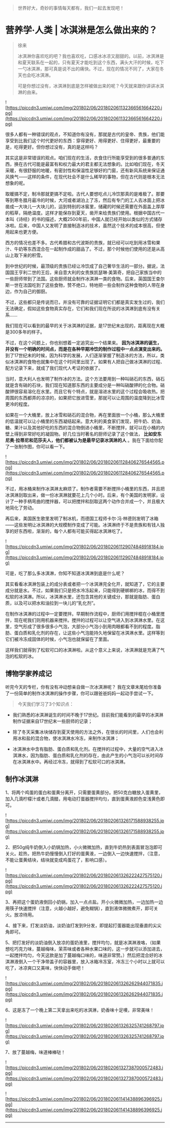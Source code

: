 > 世界好大，奇妙的事情每天都有，我们一起去发现吧！

# 营养学·人类 | 冰淇淋是怎么做出来的？

> 徐来
> 
> 冰淇淋你喜欢吃的吧？我也喜欢吃，口感冰冰凉又甜甜的。以前，冰淇淋是和夏天联系在一起的，只有夏天才能吃到这个东西，满头大汗的时候，吃下一勺冰淇淋，那可真是说不出的痛快。不过，现在的情况不同了，大家在冬天也会吃冰淇淋。
> 
> 可是你想过没有，冰淇淋到底是怎样被做出来的呢？今天就来跟你讲讲冰淇淋的由来。

![https://piccdn3.umiwi.com/img/201802/06/201802061132366561664220.jpg](https://piccdn3.umiwi.com/img/201802/06/201802061132366561664220.jpg)

很多人都有一种错误的观点，不知道你有没有，那就是古代的皇帝、贵族，他们能享受到比我们这个时代更好的东西：穿得更好、用得更好、住得更好，最重要的是，吃得更好。但你想过没有，真的是这样吗？

其实这是非常错误的观点。咱们现在的生活，衣食住行所能享受到的很多普通的东西，换在古代可能是最富有和权力最大的君主都无法想象的。比如咱们现在，冬天采暖，有很舒服的地暖，有密封性和保温性足够好的门窗，还有新风系统来保证通风换气——这样的条件，在现代社会不是什么稀罕的事物，但在古代则是根本无法想象的呢。

取暖搞不定，制冷那就更搞不定啦。古代人要想吃点儿冷饮那真的是难极了。那要等到寒冬腊月最冷的时候，大河或者湖泊上了冻，然后有专门的工人去冰面上把冰凿成一大块儿一大块儿的，运到特别的冰窖里，储藏的时候还需要在外面盖上厚厚的稻草，隔绝温度。这样才能保存到夏天，凿开来给贵族们使用。根据中国古代一本叫《诗经》的书的描述，大概2500年前，中国人就已经开始以类似的方式储存冰啦。后来，中国人又发明了直接制造冰的技术，虽然这个技术的成本很高，但使用起来也更方便。

西方的情况也差不多。古代希腊和古代波斯的贵族，就已经可以吃到用冰雪和果汁、牛奶等东西混合在一起制作成的甜品了。不过，那个时候他们使用的还是从高山上取下来的积雪。

到中世纪的时候，最顶级的贵族已经让冷饮成了自己奢华生活的一部分。据说，法国国王亨利二世的王后，来自意大利的女贵族凯瑟琳·美第奇，把自己家族当中的一些厨师带到了法国。这些厨师就会制作冰淇淋一类的食物。后来，英国国王查尔斯一世在法国吃到了这些食物，赞不绝口，特地把一些会制作这种食物的人带在身边，作为自己的御厨。

不过，这些都只是传说而已，并没有可靠的证据证明它们都是真实发生过的，我们无法确定，假如这些食物真实存在，它们和我们现在所说的冰淇淋到底有没有关系……

我们现在可以看到的最早的关于冰淇淋的证据，是17世纪末出现的，距离现在大概是300多年的样子。

不过，在这个问题上，你也别想着一定追究出一个结果来。 **因为冰淇淋的诞生，并没有一个明确的时间点，而是在各种早期冷饮的制作过程中一点点演变出来的。** 到了17世纪末的时候，因为科学的发展，人们逐渐掌握了制造冰的方法，所以，类似冰淇淋的食物也就集中在这个时间里出现了。如果有人把自己做冰淇淋的过程、配方记录下来，就成了我们现代人考证的依据了。

当时，意大利人也发明了制作冰的方法。这个方法要用到一种叫硝石的东西，硝石就是含有硝的石块，我们现在知道那东西的主要成分是一种叫硝酸钾的化合物。硝酸钾很容易溶化在水里。而且它有个特点，就是溶进水里的这个过程会吸收热。把周围的东西都弄的凉凉的，如果把它放进雪里，那就可以让周围的温度降到比冰雪更冷的程度。

如果在一个大桶里，放上冰雪和硝石的混合物，再在里面放一个小桶，那么大桶里的低温就可以让小桶里的东西凝结起来。意大利的美食家们发现，把牛奶、奶油、糖、果汁以及其他好吃的东西的混合物倒进小桶里，不断搅拌，就可以在小桶的内壁上得到非常好吃的凝固物。好几位当时著名的厨师记录了这个做法， **比如安东尼奥·拉蒂尼和范莎夫人，他们都被认为是最早记录冰淇淋的人** 。我在下面给你配了一张制作图，你可以看一下。

![https://piccdn3.umiwi.com/img/201802/06/201802061128406276544565.png](https://piccdn3.umiwi.com/img/201802/06/201802061128406276544565.png)

不过，用冰桶来制作冰淇淋太麻烦了。制作者需要不断搅拌小桶里的东西，并且把冰淇淋刮取出来，做一份冰淇淋就要花上几个小时。后来，有个美国的发明家，设计了一种手柄弯曲的搅拌器，可以把搅拌和刮取这两个动作合并成一个，并且极大地简化了劳动。

再后来，美国医生歌里发明了制冰机，而德国工程师卡尔·冯·林德则发明了冰箱——这些发明让冰淇淋的大规模制作变成了可能。冰淇淋终于不是贵族和有钱人独享的好东西啦，渐渐的，每个人都有可能买得起冰淇淋吃了。

![https://piccdn3.umiwi.com/img/201802/06/201802061129074848918184.jpg](https://piccdn3.umiwi.com/img/201802/06/201802061129074848918184.jpg)

可是，吃了那么多冰淇淋，你知不知道冰淇淋到底是什么呢？

其实看看冰淇淋包装上的成分表或者把一个冰淇淋完全化开，就知道了，它的主要成分就是水。不过，如果我们只是把水冷冻起来，只能得到硬梆梆的冰，而得不到松软的冰淇淋。所以，冰淇淋水里，还包含其他的关键成分，那就是脂肪、蛋白质，以及可以把水和油拉到一块儿的“乳化剂”。

在制作冰淇淋的过程中一定要搅拌。早期制作流程中，厨师们用搅拌棍在小桶里搅拌，现在呢我们则用机器来搅拌。搅拌的过程可以让空气进入到冰淇淋水里。在这里，空气形成了很多很多小气泡，大部分小气泡小到用肉眼都看不到的程度。脂肪、蛋白质和乳化剂的存在，让这些小气泡能持久地保留在冰淇淋水里。这样等到它们被冷冻成固体的时候，小气泡也就保留在了里面。

这样我们就得到了松软可口的冰淇淋啦。从这个意义上来说，冰淇淋就是充满了气泡的松软的冰。

## 博物学家养成记

听完今天的专栏，你有没有冲动想亲自做一次冰淇淋呢？ 我在文章末尾给你准备了一份简单的制作冰淇淋的操作步骤，你可以跟爸爸妈妈一起动手尝试一下。 

> 今天我们学习了3个知识点：

* 我们熟悉的冰淇淋诞生的时间不晚于17世纪。目前我们能看到的最早的冰淇淋制作证据来自17世纪末一些厨师的记录；

* 除了冬天采集冰块储存到夏天使用的方法之外，在很长的时间里，人们也会利用冰和盐的混合物，使冰淇淋水冷冻，来制作冰淇淋；

* 冰淇淋水中含有脂肪、蛋白质和乳化剂。在搅拌的过程中，大量的空气进入冰淇淋水，因为脂肪、蛋白质和乳化剂的存在，由此产生的小气泡可以长时间存在冰淇淋水中。再经过冷冻，就得到了松软可口的冰淇淋。

## 制作冰淇淋

1、将两个鸡蛋的蛋白和蛋黄分离开，只需要蛋黄部分。把50克白糖放入蛋黄里，加入几滴柠檬汁或者几滴醋，用电动打蛋器搅拌均匀，直到蛋黄液颜色变浅黄色即可。

![https://piccdn3.umiwi.com/img/201802/06/201802061326171588938255.jpg](https://piccdn3.umiwi.com/img/201802/06/201802061326171588938255.jpg)

2、把50g纯牛奶倒入小奶锅加热，小火微微加热，直到牛奶热到表面冒泡泡即可关火。趁热，把热牛奶慢慢倒入打好的蛋黄液，一边倒入一边快速搅拌，（注意，不能让蛋黄结块，结块就变成鸡蛋花了，影响口感）。

![https://piccdn3.umiwi.com/img/201802/06/201802061326222427575120.jpg](https://piccdn3.umiwi.com/img/201802/06/201802061326222427575120.jpg)

3、再把这个蛋奶液倒回小奶锅，加入一点点盐。开小火微微加热，一边加热一边用筷子快速搅拌（注意，火越小越好，避免糊锅），直到液体微微煮开，即可关火。放凉待用。

4、接下来，打发淡奶油，淡奶油打发到9分发，即提起打蛋器能出现垂直的尖尖角即可。

5、把打发好的淡奶油倒入放凉的蛋奶液里，搅拌均匀，就是冰淇淋液咯，（如果想吃巧克力味，蔓越梅味，茉茶味或者各种水果口味的，这一步就可以添加进去，一起搅拌均匀，今天这款是加了蔓越梅口味的，味道非常赞。）然后把混合好的冰淇淋液倒入一个干净带盖子的容器里，放入冰箱冷冻室，冷冻三个小时以上就可以吃了，冰凉爽口又美味，快快动手做吧！

![https://piccdn3.umiwi.com/img/201802/06/201802061326262944071835.jpg](https://piccdn3.umiwi.com/img/201802/06/201802061326262944071835.jpg)

6、这是冻了一个晚上第二天拿出来吃的冰淇淋，奶香味十足噢，非常美味！

![https://piccdn3.umiwi.com/img/201802/06/201802061326325741268797.jpg](https://piccdn3.umiwi.com/img/201802/06/201802061326325741268797.jpg)

7、放了蔓越梅，味道棒棒哒！

![https://piccdn3.umiwi.com/img/201802/06/201802061327387000572483.jpg](https://piccdn3.umiwi.com/img/201802/06/201802061327387000572483.jpg)

![https://piccdn3.umiwi.com/img/201802/06/201802061141438896396925.jpg](https://piccdn3.umiwi.com/img/201802/06/201802061141438896396925.jpg)

---
